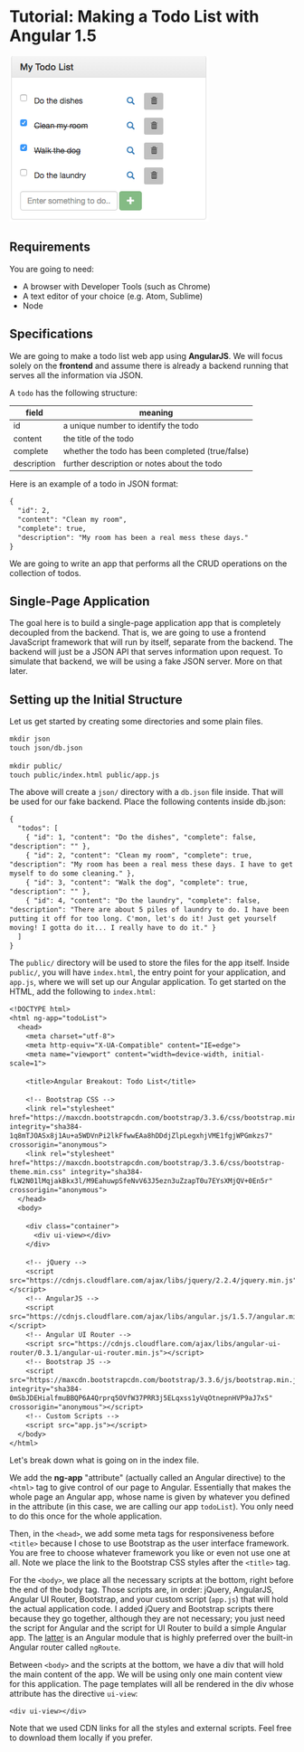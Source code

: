 # Tutorial: Making a Todo List with Angular 1.5

![demo app](images/todolist.png)

## Requirements

You are going to need:
* A browser with Developer Tools (such as Chrome)
* A text editor of your choice (e.g. Atom, Sublime)
* Node

## Specifications

We are going to make a todo list web app using **AngularJS**. We will focus solely on the **frontend** and assume there is already a backend running that serves all the information via JSON.

A `todo` has the following structure:

|field|meaning|
|---|---|
|id|a unique number to identify the todo|
|content|the title of the todo|
|complete |whether the todo has been completed (true/false)|
|description|further description or notes about the todo|

Here is an example of a todo in JSON format:

```
{
  "id": 2,
  "content": "Clean my room",
  "complete": true,
  "description": "My room has been a real mess these days."
}
```

We are going to write an app that performs all the CRUD operations on the collection of todos.

## Single-Page Application

The goal here is to build a single-page application app that is completely decoupled from the backend. That is, we are going to use a frontend JavaScript framework that will run by itself, separate from the backend. The backend will just be a JSON API that serves information upon request. To simulate that backend, we will be using a fake JSON server. More on that later.

## Setting up the Initial Structure

Let us get started by creating some directories and some plain files.

```
mkdir json
touch json/db.json

mkdir public/
touch public/index.html public/app.js
```

The above will create a `json/` directory with a `db.json` file inside. That will be used for our fake backend. Place the following contents inside db.json:

```
{
  "todos": [
    { "id": 1, "content": "Do the dishes", "complete": false, "description": "" },
    { "id": 2, "content": "Clean my room", "complete": true, "description": "My room has been a real mess these days. I have to get myself to do some cleaning." },
    { "id": 3, "content": "Walk the dog", "complete": true, "description": "" },
    { "id": 4, "content": "Do the laundry", "complete": false, "description": "There are about 5 piles of laundry to do. I have been putting it off for too long. C'mon, let's do it! Just get yourself moving! I gotta do it... I really have to do it." }
  ]
}
```

The `public/` directory will be used to store the files for the app itself. Inside `public/`, you will have `index.html`, the entry point for your application, and `app.js`, where we will set up our Angular application. To get started on the HTML, add the following to `index.html`:

```
<!DOCTYPE html>
<html ng-app="todoList">
  <head>
    <meta charset="utf-8">
    <meta http-equiv="X-UA-Compatible" content="IE=edge">
    <meta name="viewport" content="width=device-width, initial-scale=1">

    <title>Angular Breakout: Todo List</title>

    <!-- Bootstrap CSS -->
    <link rel="stylesheet" href="https://maxcdn.bootstrapcdn.com/bootstrap/3.3.6/css/bootstrap.min.css" integrity="sha384-1q8mTJOASx8j1Au+a5WDVnPi2lkFfwwEAa8hDDdjZlpLegxhjVME1fgjWPGmkzs7" crossorigin="anonymous">
    <link rel="stylesheet" href="https://maxcdn.bootstrapcdn.com/bootstrap/3.3.6/css/bootstrap-theme.min.css" integrity="sha384-fLW2N01lMqjakBkx3l/M9EahuwpSfeNvV63J5ezn3uZzapT0u7EYsXMjQV+0En5r" crossorigin="anonymous">
  </head>
  <body>

    <div class="container">
      <div ui-view></div>
    </div>

    <!-- jQuery -->
    <script src="https://cdnjs.cloudflare.com/ajax/libs/jquery/2.2.4/jquery.min.js"></script>
    <!-- AngularJS -->
    <script src="https://cdnjs.cloudflare.com/ajax/libs/angular.js/1.5.7/angular.min.js"></script>
    <!-- Angular UI Router -->
    <script src="https://cdnjs.cloudflare.com/ajax/libs/angular-ui-router/0.3.1/angular-ui-router.min.js"></script>
    <!-- Bootstrap JS -->
    <script src="https://maxcdn.bootstrapcdn.com/bootstrap/3.3.6/js/bootstrap.min.js" integrity="sha384-0mSbJDEHialfmuBBQP6A4Qrprq5OVfW37PRR3j5ELqxss1yVqOtnepnHVP9aJ7xS" crossorigin="anonymous"></script>
    <!-- Custom Scripts -->
    <script src="app.js"></script>
  </body>
</html>
```

Let's break down what is going on in the index file.

We add the **ng-app** "attribute" (actually called an Angular directive) to the `<html>` tag to give control of our page to Angular. Essentially that makes the whole page an Angular app, whose name is given by whatever you defined in the attribute (in this case, we are calling our app `todoList`). You only need to do this once for the whole application.

Then, in the `<head>`, we add some meta tags for responsiveness before `<title>` because I chose to use Bootstrap as the user interface framework. You are free to choose whatever framework you like or even not use one at all. Note we place the link to the Bootstrap CSS styles after the `<title>` tag.

For the `<body>`, we place all the necessary scripts at the bottom, right before the end of the body tag. Those scripts are, in order: jQuery, AngularJS, Angular UI Router, Bootstrap, and your custom script (`app.js`) that will hold the actual application code. I added jQuery and Bootstrap scripts there because they go together, although they are not necessary; you just need the script for Angular and the script for UI Router to build a simple Angular app. The [latter](https://github.com/angular-ui/ui-router) is an Angular module that is highly preferred over the built-in Angular router called `ngRoute`.

Between `<body>` and the scripts at the bottom, we have a div that will hold the main content of the app. We will be using only one main content view for this application. The page templates will all be rendered in the div whose attribute has the directive `ui-view`:

```
<div ui-view></div>
```

Note that we used CDN links for all the styles and external scripts. Feel free to download them locally if you prefer.
